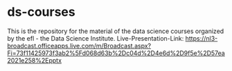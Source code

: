 # ds-courses
This is the repository for the material of the data science courses organized by the efl - the Data Science Institute.
Live-Presentation-Link:
https://nl3-broadcast.officeapps.live.com/m/Broadcast.aspx?Fi=73f11425973f3ab2%5Fd068d63b%2Dc04d%2D4e6d%2D9f5e%2D57ea2021e258%2Epptx
